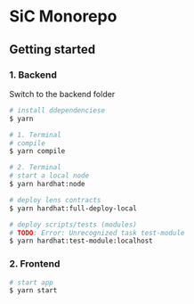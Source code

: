 # SiC Monorepo

## Getting started

### 1. Backend

Switch to the backend folder

```bash
# install ddependenciese
$ yarn

# 1. Terminal
# compile
$ yarn compile

# 2. Terminal
# start a local node
$ yarn hardhat:node

# deploy lens contracts
$ yarn hardhat:full-deploy-local

# deploy scripts/tests (modules)
# TODO: Error: Unrecognized task test-module
$ yarn hardhat:test-module:localhost
```

### 2. Frontend

```bash
# start app
$ yarn start
```
